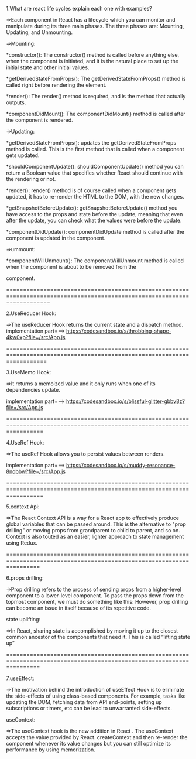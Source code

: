 1.What are react life cycles explain each one with examples?

=>Each component in React has a lifecycle which you can monitor and manipulate during its three main phases. The three phases are: Mounting, Updating, and Unmounting.

=>Mounting:

*constructor(): The constructor() method is called before anything else, when the component is initiated, and it is the natural place to set up the initial state and other initial values.

*getDerivedStateFromProps(): The getDerivedStateFromProps() method is called right before rendering the element.

*render(): The render() method is required, and is the method that actually outputs.

*componentDidMount(): The componentDidMount() method is called after the component is rendered.

=>Updating:

*getDerivedStateFromProps(): updates the getDerivedStateFromProps method is called. This is the first method that is called when a component gets updated.

*shouldComponentUpdate(): shouldComponentUpdate() method you can return a Boolean value that specifies whether React should continue with the rendering or not.

*render(): render() method is of course called when a component gets updated, it has to re-render the HTML to the DOM, with the new changes.

*getSnapshotBeforeUpdate(): getSnapshotBeforeUpdate() method you have access to the props and state before the update, meaning that even after the update, you can check what the values were before the update.

*componentDidUpdate(): componentDidUpdate method is called after the component is updated in the component.

=>ummount:

*componentWillUnmount(): The componentWillUnmount method is called when the component is about to be removed from the 

component.




=========================================================================================================================





2.UseReducer Hook:

=>The useReducer Hook returns the current state and a dispatch method. 
implementation part===> https://codesandbox.io/s/throbbing-shape-4kw0xp?file=/src/App.js 



========================================================================================================================

3.UseMemo Hook:

=>It returns a memoized value and it only runs when one of its dependencies update.

implementation part===> https://codesandbox.io/s/blissful-glitter-gbbv8z?file=/src/App.js


=======================================================================================================================

4.UseRef Hook:

=>The useRef Hook allows you to persist values between renders.

implementation part===> https://codesandbox.io/s/muddy-resonance-8nqbbw?file=/src/App.js


=======================================================================================================================

5.context Api:

=>The React Context API is a way for a React app to effectively produce global variables that can be passed around. This is the alternative to "prop drilling" or moving props from grandparent to child to parent, and so on. Context is also touted as an easier, lighter approach to state management using Redux.


======================================================================================================================



6.props drilling:

=>Prop drilling refers to the process of sending props from a higher-level component to a lower-level component. To pass the props down from the topmost component, we must do something like this: However, prop drilling can become an issue in itself because of its repetitive code.

state uplifting:

=>In React, sharing state is accomplished by moving it up to the closest common ancestor of the components that need it. This is called “lifting state up”


======================================================================================================================



7.useEffect:

=>The motivation behind the introduction of useEffect Hook is to eliminate the side-effects of using class-based components. For example, tasks like updating the DOM, fetching data from API end-points, setting up subscriptions or timers, etc can be lead to unwarranted side-effects.

useContext:

=>The useContext hook is the new addition in React . The useContext accepts the value provided by React. createContext and then re-render the component whenever its value changes but you can still optimize its performance by using memorization.

